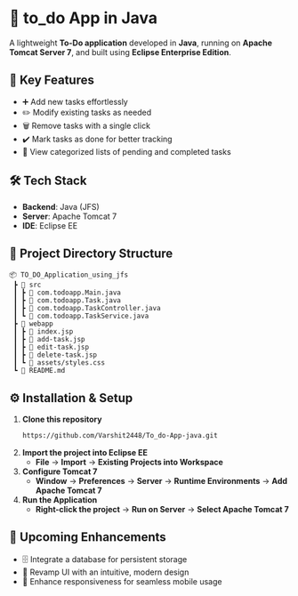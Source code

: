 # 📝 to_do App in Java

A lightweight **To-Do application** developed in **Java**, running on **Apache Tomcat Server 7**, and built using **Eclipse Enterprise Edition**.

## 🚀 Key Features

- ➕ Add new tasks effortlessly
- ✏️ Modify existing tasks as needed
- 🗑️ Remove tasks with a single click
- ✔️ Mark tasks as done for better tracking
- 📑 View categorized lists of pending and completed tasks

## 🛠 Tech Stack

- **Backend**: Java (JFS)
- **Server**: Apache Tomcat 7
- **IDE**: Eclipse EE

## 📂 Project Directory Structure

```
📦 TO_DO_Application_using_jfs
 ┣ 📂 src
 ┃ ┣ 📜 com.todoapp.Main.java
 ┃ ┣ 📜 com.todoapp.Task.java
 ┃ ┣ 📜 com.todoapp.TaskController.java
 ┃ ┗ 📜 com.todoapp.TaskService.java
 ┣ 📂 webapp
 ┃ ┣ 📜 index.jsp
 ┃ ┣ 📜 add-task.jsp
 ┃ ┣ 📜 edit-task.jsp
 ┃ ┣ 📜 delete-task.jsp
 ┃ ┗ 📜 assets/styles.css
 ┗ 📜 README.md
```

## ⚙️ Installation & Setup

1. **Clone this repository**
   ```sh
   https://github.com/Varshit2448/To_do-App-java.git
   ```
2. **Import the project into Eclipse EE**
   - **File** → **Import** → **Existing Projects into Workspace**
3. **Configure Tomcat 7**
   - **Window** → **Preferences** → **Server** → **Runtime Environments** → **Add Apache Tomcat 7**
4. **Run the Application**
   - **Right-click the project** → **Run on Server** → **Select Apache Tomcat 7**

## 🎯 Upcoming Enhancements

- 🗄️ Integrate a database for persistent storage
- 🎨 Revamp UI with an intuitive, modern design
- 📱 Enhance responsiveness for seamless mobile usage

